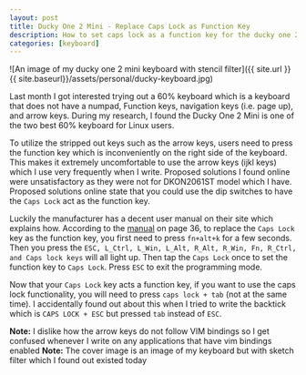 ```yaml
---
layout: post
title: Ducky One 2 Mini - Replace Caps Lock as Function Key
description: How to set caps lock as a function key for the ducky one 2 mini keyboard and how to use caps lock still
categories: [keyboard]
---
```


![An image of my ducky one 2 mini keyboard with stencil filter]({{ site.url }}{{ site.baseurl}}/assets/personal/ducky-keyboard.jpg)

Last month I got interested trying out a 60% keyboard which is a keyboard that does not have a numpad, Function keys, navigation keys (i.e. page up), and arrow keys. 
During my research, I found the Ducky One 2 Mini is one of the two best 60% keyboard for Linux users.

To utilize the stripped out keys such as the arrow keys, users need to press the function key which is inconveniently on the right side of the keyboard. This makes it 
extremely uncomfortable to use the arrow keys (ijkl keys) which I use very frequently when I write. Proposed solutions I found online were unsatisfactory as they were 
not for DKON2061ST model which I have. Proposed solutions online state that you could use the dip switches to have the `Caps Lock` act as the function key. 

Luckily the manufacturer has a decent user manual on their site which explains how. 
According to the [manual](https://duckychannel.net/download/user_manual/2020/Ducky_Mecha_One2mini_2061ST_usermanual.pdf) on page 36, to replace the `Caps Lock` key 
as the function key, you first need to press `fn+alt+k` for a few seconds. Then you press the `ESC, L_Ctrl, L_Win, L_Alt, R_Alt, R_Win, Fn, R_Ctrl, and Caps lock keys` 
will all light up. Then tap the `Caps Lock` once to set the function key to `Caps Lock`. Press `ESC` to exit the programming mode.

Now that your `Caps Lock` key acts a function key, if you want to use the caps lock functionality, you will need to press `caps lock + tab` (not at the same time). 
I accidentally found out about this when I tried to write the backtick which is `CAPS LOCK + ESC` but pressed `tab` instead of `ESC`.

**Note:** I dislike how the arrow keys do not follow VIM bindings so I get confused whenever I write on any applications that have vim bindings enabled
**Note:** The cover image is an image of my keyboard but with sketch filter which I found out existed today


